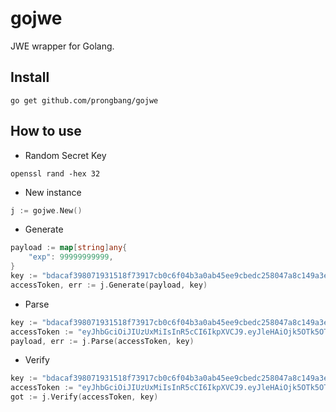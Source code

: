 # gojwe

JWE wrapper for Golang.

## Install

```shell
go get github.com/prongbang/gojwe
```

## How to use

- Random Secret Key

```shell
openssl rand -hex 32
```

- New instance

```go
j := gojwe.New()
```

- Generate

```go
payload := map[string]any{
    "exp": 99999999999,
}
key := "bdacaf398071931518f73917cb0c6f04b3a0ab45ee9cbedc258047a8c149a3e1"
accessToken, err := j.Generate(payload, key)
```

- Parse

```go
key := "bdacaf398071931518f73917cb0c6f04b3a0ab45ee9cbedc258047a8c149a3e1"
accessToken := "eyJhbGciOiJIUzUxMiIsInR5cCI6IkpXVCJ9.eyJleHAiOjk5OTk5OTk5OTk5fQ.rMKkGe6riuLZ3boYiMZsk5xrT7S-7VK6gZmFs1_7kKtVUkpvGatudYI5ZSkwIQ-iJKp2XskCxzn_6fVkCohtUQ"
payload, err := j.Parse(accessToken, key)
```

- Verify

```go
key := "bdacaf398071931518f73917cb0c6f04b3a0ab45ee9cbedc258047a8c149a3e1"
accessToken := "eyJhbGciOiJIUzUxMiIsInR5cCI6IkpXVCJ9.eyJleHAiOjk5OTk5OTk5OTk5fQ.rMKkGe6riuLZ3boYiMZsk5xrT7S-7VK6gZmFs1_7kKtVUkpvGatudYI5ZSkwIQ-iJKp2XskCxzn_6fVkCohtUQ"
got := j.Verify(accessToken, key)
```
